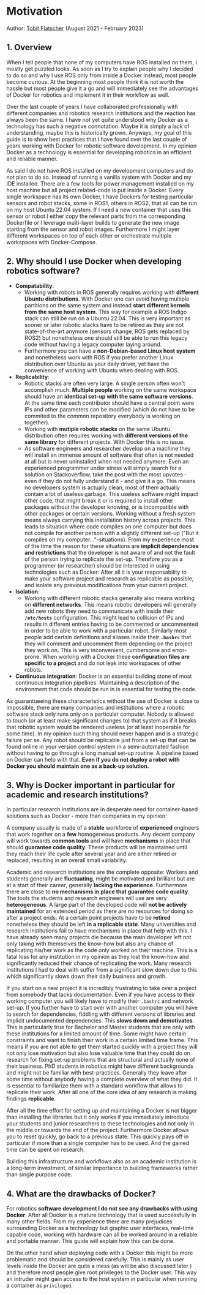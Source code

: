 # Motivation

Author: [Tobit Flatscher](https://github.com/2b-t) (August 2021 - February 2023)



## 1. Overview

When I tell people that none of my computers have ROS installed on them, I mostly get puzzled looks. As soon as I try to explain people why I decided to do so and why I use ROS only from inside a Docker instead, most people become curious. At the beginning most people think it is not worth the hassle but most people give it a go and will immediately see the advantages of Docker for robotics and implement it in their workflow as well.

Over the last couple of years I have collaborated professionally with different companies and robotics research institutions and the reaction has always been the same. I have not yet quite understood why Docker as a technology has such a negative connotation. Maybe it is simply a lack of understanding, maybe this is historically grown. Anyways, my goal of this guide is to show best practices that I have found over the last couple of years working with Docker for robotic software development. In my opinion Docker as a technology is essential for developing robotics in an efficient and reliable manner.

As said I do not have ROS installed on my development computers and do not plan to do so. Instead of running a vanilla system with Docker and my IDE installed. There are a few tools for power management installed on my host machine but all project related-code is put inside a Docker. Every single workspace has its own Docker, I have Dockers for testing particular sensors and robot stacks, some in ROS1, others in ROS2, that all can be run on my host Ubuntu 22.04 system. If I need a new container that uses this sensor or robot I either copy the relevant parts from the corresponding Dockerfile or I leverage multi-layer builds to generate the new image starting from the sensor and robot images. Furthermore I might layer different workspaces on top of each other or orchestrate multiple workspaces with Docker-Compose.



## 2. Why should I use Docker when developing robotics software?

- **Compatability**:
  - Working with robots in ROS generally requires working with **different Ubuntu distributions**. With Docker one can avoid having multiple partitions on the same system and instead **start different kernels from the same host system**. This way for example a ROS Indigo stack can still be run on a Ubuntu 22.04. This is very important as sooner or later robotic stacks have to be retired as they are not state-of-the-art anymore (sensors change, ROS gets replaced by ROS2) but nonetheless one should still be able to run this legacy code without having a legacy computer laying around.
  - Furthermore you can have a **non-Debian-based Linux host system** and nonetheless work with ROS if you prefer another Linux distribution over Ubuntu as your daily driver, yet have the convenience of working with Ubuntu when dealing with ROS.
- **Replicability**:
  - Robotic stacks are often very large. A single person often won't accomplish much. **Multiple people** working on the same workspace should have an **identical set-up with the same software versions**. At the same time each contributor should have a central point were IPs and other parameters can be modified (which do not have to be commited to the common repository everybody is working on together).
  - Working with **mutiple robotic stacks** on the same Ubuntu distribution often requires working with **different versions of the same library** for different projects. With Docker this is no issue.
  - As software engineers and researcher develop on a machine they will install an immense amount of software that often is not needed at all but is never uninstalled when not needed anymore. Even an experienced programmer under stress will simply search for a solution on Stackoverflow, take the post with the most upvotes - even if they do not fully understand it - and give it a go. This means no developers system is actually clean, most of them actually contain a lot of useless garbage. This useless software might impact other code, that might break it or is required to install other packages without the developer knowing, or is incompatible with other packages or certain versions. Working without a fresh system means always carrying this installation history across projects. This leads to situation where code compiles on one computer but does not compile for another person with a slightly different set-up ("But it compiles on my computer..."-situations). From my experience most of the time the reason for these situations are **implicit dependencies and restrictions** that the developer is not aware of and not the fault of the person trying to replicate the set-up. Therefore you as a programmer (or researcher) should be interested in using technologies such as Docker: After all it is your responsability to make your software project and research as replicable as possible, and isolate any previous modifications from your current project.
- **Isolation**:
  - Working with different robotic stacks generally also means working on **different networks**. This means robotic developers will generally add new robots they need to communicate with inside their **`/etc/hosts`** configuration. This might lead to collision of IPs and results in different entries having to be commented or uncommented in order to be able to work with a particular robot. Similarly most people add certain definitions and aliases inside their **`.bashrc`** that they will comment and uncomment them depending on the project they work on. This is very inconvenient, cumbersome and error-prone. When working with a Docker these **configuration files are specific to a project** and do not leak into workspaces of other robots.
- **Continuous integration**: Docker is an essential building stone of most continuous integration pipelines. Maintaining a description of the environment that code should be run in is essential for testing the code.

As guarantueeing these characteristics without the use of Docker is close to impossible, there are many companies and institutions where a robotic software stack only runs only on a particular computer. Nobody is allowed to touch (or at least make significant changes to) that system as if it breaks that robotic system would be rendered useless (or at least inoperable for some time). In my opinion such thing should never happen and is a strategic failure per se. Any robot should be replicable just from a set-up that can be found online in your version control system in a semi-automated fashion without having to go through a long manual set-up routine. A pipeline based on Docker can help with that. **Even if you do not deploy a robot with Docker you should maintain one as a back-up solution.**

## 3. Why is Docker important in particular for academic and research institutions?

In particular research institutions are in desperate need for container-based solutions such as Docker - more than companies in my opinion:

A company usually is made of a **stable** workforce of **experienced** engineers that work together on a **few** homogeneous products. Any decent company will work towards **common tools** and will have **mechanisms** in place that should **guarantee code quality**. These products will be maintained until they reach their life cycle after several year and are either retired or replaced, resulting in an overall small variability.

Academic and research institutions are the complete opposite: Workers and students generally are **fluctuating**, might be motivated and brilliant but are at a start of their career, generally **lacking the experience**. Furthermore there are close to **no mechanisms in place that guarantee code quality**. The tools the students and research engineers will use are very **heterogeneous**. A large part of the developed code will **not be actively maintained** for an extended period as there are no resources for doing so after a project ends. At a certain point projects have to be **retired** nonetheless they should be left **in a replicable state**. Many universities and research institutions fail to have mechanisms in place that help with this. I have already seen many projects die because the main developer left not only taking with themselves the know-how but also any chance of replicating his/her work as the code only worked on their machine. This is a fatal loss for any institution in my opinion as they lost the know-how and significantly reduced their chance of replicating the work. Many research institutions I had to deal with suffer from a significant slow down due to this which significantly slows down their daily business and growth.

If you start on a new project it is incredibly frustrating to take over a project from somebody that lacks documentation. Even if you have access to their working computer you will likely have to modify their `.bashrc` and network set-up. If you further have to start over with another computer you will have to search for dependencies, fiddling with different versions of libraries and implicit undocumented dependencies. This **slows down and demotivates**. This is particularly true for Bachelor and Master students that are only with these institutions for a limited amount of time. Some might have certain constraints and want to finish their work in a certain limited time frame. This means if you are not able to get them started quickly with a project they will not only lose motivation but also lose valuable time that they could do on research for fixing set-up problems that are structural and actually none of their business. PhD students in robotics might have different backgrounds and might not be familiar with best-practices. Generally they leave after some time without anybody having a complete overview of what they did. It is essential to familiarize them with a standard workflow that allows to replicate their work. After all one of the core idea of any research is making findings **replicable**.

After all the time effort for setting up and maintaining a Docker is not bigger than installing the libraries but it only works if you immediately introduce your students and junior researchers to these technologies and not only in the middle or towards the end of the project. Furthermore Docker allows you to reset quickly, go back to a previous state. This quickly pays off in particular if more than a single computer has to be used. And the gained time can be spent on research.

Building this infrastructure and workflows also as an academic institution is a long-term investment, of similar importance to building frameworks rather than single purpose code.



## 4. What are the drawbacks of Docker?

For robotics **software development I do not see any drawbacks with using Docker**. After all Docker is a mature technology that is used successfully in many other fields. From my experience there are many prejudices surrounding Docker as a technology but graphic user interfaces, real-time capable code, working with hardware can all be worked around in a reliable and portable manner. This guide will explain how this can be done.

On the other hand when deploying code with a Docker this might be more problematic and should be considered carefully. This is mainly as user levels inside the Docker are quite a mess (as will be also discussed later ) and therefore most people give root privileges to the Docker user. This way an intruder might gain access to the host system in particular when running a container as `privileged`.
